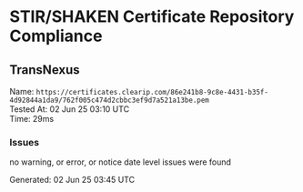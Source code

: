# STIR/SHAKEN Certificate Repository Compliance

## TransNexus

Name: `https://certificates.clearip.com/86e241b8-9c8e-4431-b35f-4d92844a1da9/762f005c474d2cbbc3ef9d7a521a13be.pem`\
Tested At: 02 Jun 25 03:10 UTC\
Time: 29ms

### Issues

no warning, or error, or notice date level issues were found

Generated: 02 Jun 25 03:45 UTC